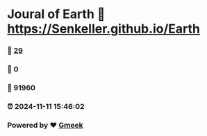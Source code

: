 # Joural of Earth :link: https://Senkeller.github.io/Earth 
### :page_facing_up: [29](https://Senkeller.github.io/Earth/tag.html) 
### :speech_balloon: 0 
### :hibiscus: 91960 
### :alarm_clock: 2024-11-11 15:46:02 
### Powered by :heart: [Gmeek](https://github.com/Meekdai/Gmeek)

